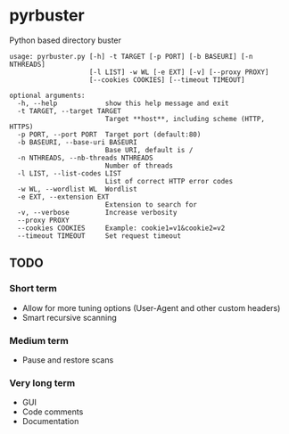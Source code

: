 # pyrbuster
Python based directory buster

```
usage: pyrbuster.py [-h] -t TARGET [-p PORT] [-b BASEURI] [-n NTHREADS]
                    [-l LIST] -w WL [-e EXT] [-v] [--proxy PROXY]
                    [--cookies COOKIES] [--timeout TIMEOUT]

optional arguments:
  -h, --help            show this help message and exit
  -t TARGET, --target TARGET
                        Target **host**, including scheme (HTTP, HTTPS)
  -p PORT, --port PORT  Target port (default:80)
  -b BASEURI, --base-uri BASEURI
                        Base URI, default is /
  -n NTHREADS, --nb-threads NTHREADS
                        Number of threads
  -l LIST, --list-codes LIST
                        List of correct HTTP error codes
  -w WL, --wordlist WL  Wordlist
  -e EXT, --extension EXT
                        Extension to search for
  -v, --verbose         Increase verbosity
  --proxy PROXY
  --cookies COOKIES     Example: cookie1=v1&cookie2=v2
  --timeout TIMEOUT     Set request timeout
```

## TODO

### Short term
* Allow for more tuning options (User-Agent and other custom headers)
* Smart recursive scanning

### Medium term
* Pause and restore scans

### Very long term
* GUI
* Code comments
* Documentation